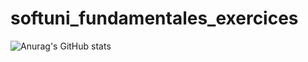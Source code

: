 # softuni_fundamentales_exercices
![Anurag's GitHub stats](https://github-readme-stats.vercel.app/api?username=Mikeeyh&show_icons=true&theme=onedark)
